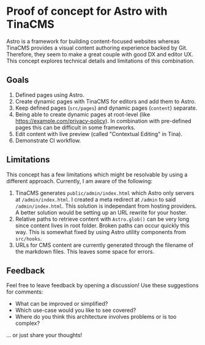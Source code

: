 # Proof of concept for Astro with TinaCMS

Astro is a framework for building content-focused websites whereas TinaCMS provides a visual content authoring experience backed by Git. Therefore, they seem to make a great couple with good DX and editor UX. This concept explores technical details and limitations of this combination.

## Goals

1. Defined pages using Astro.
1. Create dynamic pages with TinaCMS for editors and add them to Astro.
1. Keep defined pages (`src/pages`) and dynamic pages (`content`) separate.
1. Being able to create dynamic pages at root-level (like https://example.com/privacy-policy). In combination with pre-defined pages this can be difficult in some frameworks.
1. Edit content with live preview (called "Contextual Editing" in Tina).
1. Demonstrate CI workflow.

## Limitations

This concept has a few limitations which might be resolvable by using a different approach. Currently, I am aware of the following:

1. TinaCMS generates `public/admin/index.html` which Astro only servers at `/admin/index.html`. I created a meta redirect at `/admin` to said `/admin/index.html`. This solution is independant from hosting providers. A better solution would be setting up an URL rewrite for your hoster.
1. Relative paths to retrieve content with `Astro.glob()` can be very long since content lives in root folder. Broken paths can occur quickly this way. This is somewhat fixed by using Astro utility components from `src/hooks`.
1. URLs for CMS content are currently generated through the filename of the markdown files. This leaves some space for errors.

## Feedback

Feel free to leave feedback by opening a discussion! Use these suggestions for comments:

- What can be improved or simplified?
- Which use-case would you like to see covered?
- Where do you think this architecture involves problems or is too complex?

... or just share your thoughts!
